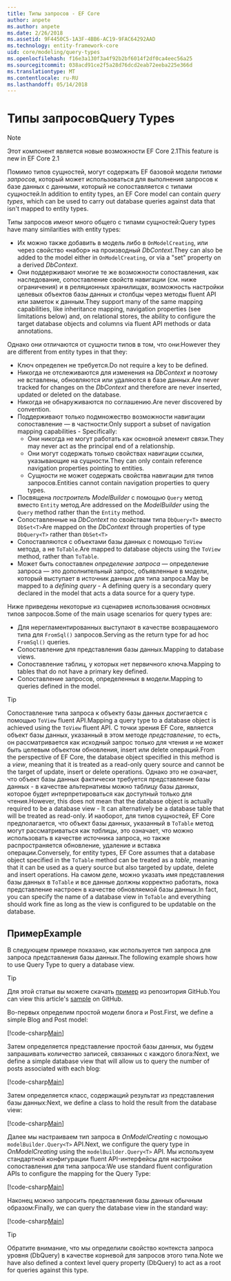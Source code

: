 ```yaml
---
title: Типы запросов - EF Core
author: anpete
ms.author: anpete
ms.date: 2/26/2018
ms.assetid: 9F4450C5-1A3F-4BB6-AC19-9FAC64292AAD
ms.technology: entity-framework-core
uid: core/modeling/query-types
ms.openlocfilehash: f16e3a130f3a4f92b2bf6014f2df0ca4eec56a25
ms.sourcegitcommit: 038acd91ce2f5a28d76dcd2eab72eeba225e366d
ms.translationtype: MT
ms.contentlocale: ru-RU
ms.lasthandoff: 05/14/2018
---
```

# <a name="query-types"></a><span data-ttu-id="6d0d3-102">Типы запросов</span><span class="sxs-lookup"><span data-stu-id="6d0d3-102">Query Types</span></span>
> [!NOTE]
> <span data-ttu-id="6d0d3-103">Этот компонент является новые возможности EF Core 2.1</span><span class="sxs-lookup"><span data-stu-id="6d0d3-103">This feature is new in EF Core 2.1</span></span>

<span data-ttu-id="6d0d3-104">Помимо типов сущностей, могут содержать EF базовой модели _типами запросов_, который может использоваться для выполнения запросов к базе данных с данными, который не сопоставляется с типами сущностей.</span><span class="sxs-lookup"><span data-stu-id="6d0d3-104">In addition to entity types, an EF Core model can contain _query types_, which can be used to carry out database queries against data that isn't mapped to entity types.</span></span>

<span data-ttu-id="6d0d3-105">Типы запросов имеют много общего с типами сущностей:</span><span class="sxs-lookup"><span data-stu-id="6d0d3-105">Query types have many similarities with entity types:</span></span>

- <span data-ttu-id="6d0d3-106">Их можно также добавить в модель либо в `OnModelCreating`, или через свойство «набор» на производный _DbContext_.</span><span class="sxs-lookup"><span data-stu-id="6d0d3-106">They can also be added to the model either in `OnModelCreating`, or via a "set" property on a derived _DbContext_.</span></span>
- <span data-ttu-id="6d0d3-107">Они поддерживают многие те же возможности сопоставления, как наследование, сопоставление свойств навигации (см. ниже ограничения) и в реляционных хранилищах, возможность настройки целевых объектов базы данных и столбцы через методы fluent API или заметок к данным.</span><span class="sxs-lookup"><span data-stu-id="6d0d3-107">They support many of the same mapping capabilities, like inheritance mapping, navigation properties (see limitations below) and, on relational stores, the ability to configure the target database objects and columns via fluent API methods or data annotations.</span></span>

<span data-ttu-id="6d0d3-108">Однако они отличаются от сущности типов в том, что они:</span><span class="sxs-lookup"><span data-stu-id="6d0d3-108">However they are different from entity types in that they:</span></span>

- <span data-ttu-id="6d0d3-109">Ключ определен не требуется.</span><span class="sxs-lookup"><span data-stu-id="6d0d3-109">Do not require a key to be defined.</span></span>
- <span data-ttu-id="6d0d3-110">Никогда не отслеживаются для изменения на _DbContext_ и поэтому не вставлены, обновляются или удаляются в базе данных.</span><span class="sxs-lookup"><span data-stu-id="6d0d3-110">Are never tracked for changes on the _DbContext_ and therefore are never inserted, updated or deleted on the database.</span></span>
- <span data-ttu-id="6d0d3-111">Никогда не обнаруживаются по соглашению.</span><span class="sxs-lookup"><span data-stu-id="6d0d3-111">Are never discovered by convention.</span></span>
- <span data-ttu-id="6d0d3-112">Поддерживают только подмножество возможности навигации сопоставление — в частности:</span><span class="sxs-lookup"><span data-stu-id="6d0d3-112">Only support a subset of navigation mapping capabilities - Specifically:</span></span>
  - <span data-ttu-id="6d0d3-113">Они никогда не могут работать как основной элемент связи.</span><span class="sxs-lookup"><span data-stu-id="6d0d3-113">They may never act as the principal end of a relationship.</span></span>
  - <span data-ttu-id="6d0d3-114">Они могут содержать только свойствах навигации ссылки, указывающие на сущности.</span><span class="sxs-lookup"><span data-stu-id="6d0d3-114">They can only contain reference navigation properties pointing to entities.</span></span>
  - <span data-ttu-id="6d0d3-115">Сущности не может содержать свойства навигации для типов запросов.</span><span class="sxs-lookup"><span data-stu-id="6d0d3-115">Entities cannot contain navigation properties to query types.</span></span>
- <span data-ttu-id="6d0d3-116">Посвящена _построитель ModelBuilder_ с помощью `Query` метод вместо `Entity` метод.</span><span class="sxs-lookup"><span data-stu-id="6d0d3-116">Are addressed on the _ModelBuilder_ using the `Query` method rather than the `Entity` method.</span></span>
- <span data-ttu-id="6d0d3-117">Сопоставленные на _DbContext_ по свойствам типа `DbQuery<T>` вместо `DbSet<T>`</span><span class="sxs-lookup"><span data-stu-id="6d0d3-117">Are mapped on the _DbContext_ through properties of type `DbQuery<T>` rather than `DbSet<T>`</span></span>
- <span data-ttu-id="6d0d3-118">Сопоставляются с объектами базы данных с помощью `ToView` метода, а не `ToTable`.</span><span class="sxs-lookup"><span data-stu-id="6d0d3-118">Are mapped to database objects using the `ToView` method, rather than `ToTable`.</span></span>
- <span data-ttu-id="6d0d3-119">Может быть сопоставлен _определение запроса_ — определение запроса — это дополнительный запрос, объявленные в модели, который выступает в источник данных для типа запроса.</span><span class="sxs-lookup"><span data-stu-id="6d0d3-119">May be mapped to a _defining query_ - A defining query is a secondary query declared in the model that acts a data source for a query type.</span></span>

<span data-ttu-id="6d0d3-120">Ниже приведены некоторые из сценариев использования основных типов запросов.</span><span class="sxs-lookup"><span data-stu-id="6d0d3-120">Some of the main usage scenarios for query types are:</span></span>

- <span data-ttu-id="6d0d3-121">Для нерегламентированных выступают в качестве возвращаемого типа для `FromSql()` запросов.</span><span class="sxs-lookup"><span data-stu-id="6d0d3-121">Serving as the return type for ad hoc `FromSql()` queries.</span></span>
- <span data-ttu-id="6d0d3-122">Сопоставление для представления базы данных.</span><span class="sxs-lookup"><span data-stu-id="6d0d3-122">Mapping to database views.</span></span>
- <span data-ttu-id="6d0d3-123">Сопоставление таблиц, у которых нет первичного ключа.</span><span class="sxs-lookup"><span data-stu-id="6d0d3-123">Mapping to tables that do not have a primary key defined.</span></span>
- <span data-ttu-id="6d0d3-124">Сопоставление запросов, определенных в модели.</span><span class="sxs-lookup"><span data-stu-id="6d0d3-124">Mapping to queries defined in the model.</span></span>

> [!TIP]
> <span data-ttu-id="6d0d3-125">Сопоставление типа запроса к объекту базы данных достигается с помощью `ToView` fluent API.</span><span class="sxs-lookup"><span data-stu-id="6d0d3-125">Mapping a query type to a database object is achieved using the `ToView` fluent API.</span></span> <span data-ttu-id="6d0d3-126">С точки зрения EF Core, является объект базы данных, указанный в этом методе _представление_, то есть, он рассматривается как исходный запрос только для чтения и не может быть целевым объектом обновления, insert или delete операций.</span><span class="sxs-lookup"><span data-stu-id="6d0d3-126">From the perspective of EF Core, the database object specified in this method is a _view_, meaning that it is treated as a read-only query source and cannot be the target of update, insert or delete operations.</span></span> <span data-ttu-id="6d0d3-127">Однако это не означает, что объект базы данных фактически требуется представление базы данных - в качестве альтернативы можно таблицу базы данных, которое будет интерпретироваться как доступный только для чтения.</span><span class="sxs-lookup"><span data-stu-id="6d0d3-127">However, this does not mean that the database object is actually required to be a database view - It can alternatively be a database table that will be treated as read-only.</span></span> <span data-ttu-id="6d0d3-128">И наоборот, для типов сущностей, EF Core предполагается, что объект базы данных, указанный в `ToTable` метод могут рассматриваться как _таблицы_, это означает, что можно использовать в качестве источника запроса, но также распространяется обновление, удаление и вставка операции.</span><span class="sxs-lookup"><span data-stu-id="6d0d3-128">Conversely, for entity types, EF Core assumes that a database object specified in the `ToTable` method can be treated as a _table_, meaning that it can be used as a query source but also targeted by update, delete and insert operations.</span></span> <span data-ttu-id="6d0d3-129">На самом деле, можно указать имя представления базы данных в `ToTable` и все данные должны корректно работать, пока представление настроен в качестве обновляемой базы данных.</span><span class="sxs-lookup"><span data-stu-id="6d0d3-129">In fact, you can specify the name of a database view in `ToTable` and everything should work fine as long as the view is configured to be updatable on the database.</span></span>

## <a name="example"></a><span data-ttu-id="6d0d3-130">Пример</span><span class="sxs-lookup"><span data-stu-id="6d0d3-130">Example</span></span>

<span data-ttu-id="6d0d3-131">В следующем примере показано, как используется тип запроса для запроса представления базы данных.</span><span class="sxs-lookup"><span data-stu-id="6d0d3-131">The following example shows how to use Query Type to query a database view.</span></span>

> [!TIP]
> <span data-ttu-id="6d0d3-132">Для этой статьи вы можете скачать [пример](https://github.com/aspnet/EntityFrameworkCore/tree/dev/samples/QueryTypes) из репозитория GitHub.</span><span class="sxs-lookup"><span data-stu-id="6d0d3-132">You can view this article's [sample](https://github.com/aspnet/EntityFrameworkCore/tree/dev/samples/QueryTypes) on GitHub.</span></span>

<span data-ttu-id="6d0d3-133">Во-первых определим простой модели блога и Post.</span><span class="sxs-lookup"><span data-stu-id="6d0d3-133">First, we define a simple Blog and Post model:</span></span>

[!code-csharp[Main](../../../efcore-dev/samples/QueryTypes/Program.cs#Entities)]

<span data-ttu-id="6d0d3-134">Затем определяется представление простой базы данных, мы будем запрашивать количество записей, связанных с каждого блога:</span><span class="sxs-lookup"><span data-stu-id="6d0d3-134">Next, we define a simple database view that will allow us to query the number of posts associated with each blog:</span></span>

[!code-csharp[Main](../../../efcore-dev/samples/QueryTypes/Program.cs#View)]

<span data-ttu-id="6d0d3-135">Затем определяется класс, содержащий результат из представления базы данных:</span><span class="sxs-lookup"><span data-stu-id="6d0d3-135">Next, we define a class to hold the result from the database view:</span></span>

[!code-csharp[Main](../../../efcore-dev/samples/QueryTypes/Program.cs#QueryType)]

<span data-ttu-id="6d0d3-136">Далее мы настраиваем тип запроса в _OnModelCreating_ с помощью `modelBuilder.Query<T>` API.</span><span class="sxs-lookup"><span data-stu-id="6d0d3-136">Next, we configure the query type in _OnModelCreating_ using the `modelBuilder.Query<T>` API.</span></span>
<span data-ttu-id="6d0d3-137">Мы используем стандартной конфигурации fluent API-интерфейсы для настройки сопоставления для типа запроса:</span><span class="sxs-lookup"><span data-stu-id="6d0d3-137">We use standard fluent configuration APIs to configure the mapping for the Query Type:</span></span>

[!code-csharp[Main](../../../efcore-dev/samples/QueryTypes/Program.cs#Configuration)]

<span data-ttu-id="6d0d3-138">Наконец можно запросить представления базы данных обычным образом:</span><span class="sxs-lookup"><span data-stu-id="6d0d3-138">Finally, we can query the database view in the standard way:</span></span>

[!code-csharp[Main](../../../efcore-dev/samples/QueryTypes/Program.cs#Query)]

> [!TIP]
> <span data-ttu-id="6d0d3-139">Обратите внимание, что мы определили свойство контекста запроса уровня (DbQuery) в качестве корневой для запросов этого типа.</span><span class="sxs-lookup"><span data-stu-id="6d0d3-139">Note we have also defined a context level query property (DbQuery) to act as a root for queries against this type.</span></span>
